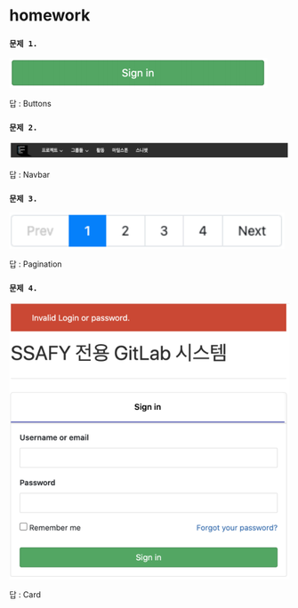 # homework



### `문제 1.`

![image-20210203203440416](0203_hw.assets/image-20210203203440416.png)

답 : Buttons





### `문제 2.`

![image-20210203204229564](0203_hw.assets/image-20210203204229564.png)

답 : Navbar



### `문제 3.`

![image-20210203204606629](0203_hw.assets/image-20210203204606629.png)

답 : Pagination



### `문제 4.`

![image-20210203205326079](0203_hw.assets/image-20210203205326079.png)

답 : Card